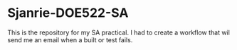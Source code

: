 # Sjanrie-DOE522-SA
This is the repository for my SA practical.
I had to create a workflow that wil send me an email when a built or test fails.
